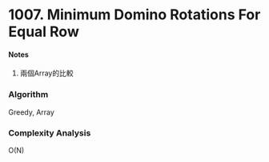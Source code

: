 # 1007. Minimum Domino Rotations For Equal Row

<h4>Notes</h4>

1. 兩個Array的比較



<h3>Algorithm</h3>

Greedy, Array


<h3>Complexity Analysis</h3>

O(N)



